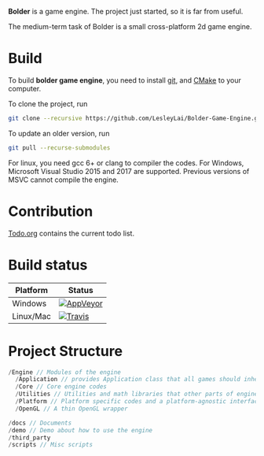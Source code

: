**Bolder** is a game engine. The project just started, so it is far from useful.

The medium-term task of Bolder is a small cross-platform 2d game engine.

# Build #
To build **bolder game engine**, you need to install [git](https://git-scm.com/), and [CMake](https://cmake.org/) to your computer.

To clone the project, run
``` sh
git clone --recursive https://github.com/LesleyLai/Bolder-Game-Engine.git
```

To update an older version, run
``` sh
git pull --recurse-submodules
```

For linux, you need gcc 6+ or clang to compiler the codes. For Windows, Microsoft Visual Studio 2015 and 2017 are supported. Previous versions of MSVC cannot compile the engine.

# Contribution #
[Todo.org](./Todo.org) contains the current todo list.

# Build status #
| Platform | Status |
|-----------|-------|
| Windows   |[![AppVeyor](https://img.shields.io/appveyor/ci/LesleyLai/bolder-game-engine.svg)](https://ci.appveyor.com/project/LesleyLai/bolder-game-engine) |
| Linux/Mac | [![Travis](https://img.shields.io/travis/LesleyLai/Bolder-Game-Engine.svg)](https://travis-ci.org/LesleyLai/Bolder-Game-Engine) |


# Project Structure #
``` c
/Engine // Modules of the engine
  /Application // provides Application class that all games should inherent from
  /Core // Core engine codes
  /Utilities // Utilities and math libraries that other parts of engine depend on
  /Platform // Platform specific codes and a platform-agnostic interface for such codes
  /OpenGL // A thin OpenGL wrapper

/docs // Documents
/demo // Demo about how to use the engine
/third_party
/scripts // Misc scripts
```
